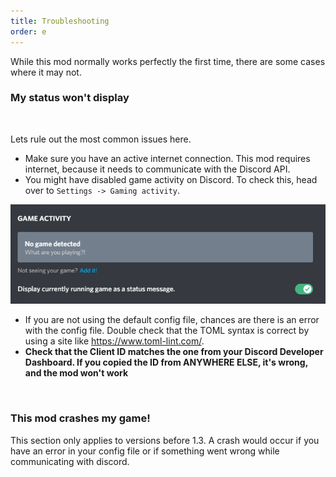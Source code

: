 ```yaml
---
title: Troubleshooting
order: e
---
```

While this mod normally works perfectly the first time, there are some cases where it may not.

### My status won't display
&nbsp;  

Lets rule out the most common issues here.

* Make sure you have an active internet connection. This mod requires internet, because it needs to communicate with the Discord API.
* You might have disabled game activity on Discord. To check this, head over to `Settings -> Gaming activity`.

![Game Activity Screen](../img/game-act.png)

* If you are not using the default config file, chances are there is an error with the config file. Double check that the TOML syntax is correct by using a site like https://www.toml-lint.com/.
* **Check that the Client ID matches the one from your Discord Developer Dashboard. If you copied the ID from ANYWHERE ELSE, it's wrong, and the mod won't work**

&nbsp;  

### This mod crashes my game!

This section only applies to versions before 1.3. A crash would occur if you have an error in your config file or if something went wrong while communicating with discord.

